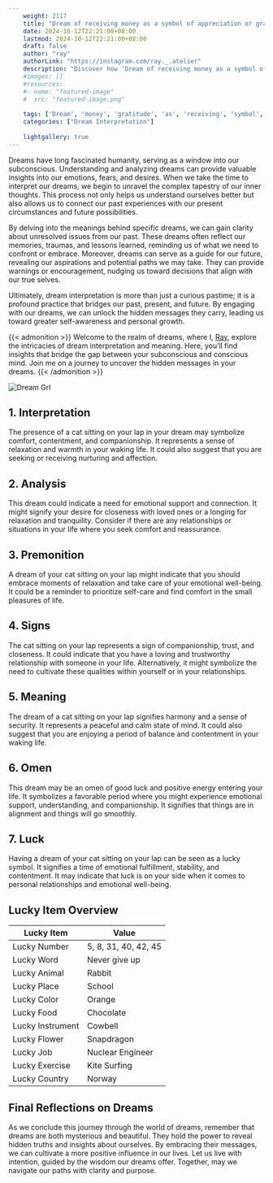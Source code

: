```yaml
---
    weight: 2117
    title: "Dream of receiving money as a symbol of appreciation or gratitude."  # Assuming 'title' column exists
    date: 2024-10-12T22:21:00+08:00
    lastmod: 2024-10-12T22:21:00+08:00
    draft: false
    author: "ray"
    authorLink: "https://instagram.com/ray._.atelier"
    description: "Discover how 'Dream of receiving money as a symbol of appreciation or gratitude.' can interpret your future and uncover its significant meanings in your life."
    #images: []
    #resources:
    #- name: "featured-image"
    #  src: "featured-image.png"
    
    tags: ['Dream', 'money', 'gratitude', 'as', 'receiving', 'symbol', 'appreciation']
    categories: ["Dream Interpretation"]
    
    lightgallery: true
---
```

    
Dreams have long fascinated humanity, serving as a window into our subconscious. Understanding and analyzing dreams can provide valuable insights into our emotions, fears, and desires. When we take the time to interpret our dreams, we begin to unravel the complex tapestry of our inner thoughts. This process not only helps us understand ourselves better but also allows us to connect our past experiences with our present circumstances and future possibilities.

By delving into the meanings behind specific dreams, we can gain clarity about unresolved issues from our past. These dreams often reflect our memories, traumas, and lessons learned, reminding us of what we need to confront or embrace. Moreover, dreams can serve as a guide for our future, revealing our aspirations and potential paths we may take. They can provide warnings or encouragement, nudging us toward decisions that align with our true selves.

Ultimately, dream interpretation is more than just a curious pastime; it is a profound practice that bridges our past, present, and future. By engaging with our dreams, we can unlock the hidden messages they carry, leading us toward greater self-awareness and personal growth.

{{< admonition >}}
Welcome to the realm of dreams, where I, [Ray](https://instagram.com/ray._.atelier), explore the intricacies of dream interpretation and meaning. Here, you’ll find insights that bridge the gap between your subconscious and conscious mind. Join me on a journey to uncover the hidden messages in your dreams.
{{< /admonition >}}

![Dream Grl](https://cdn.pixabay.com/photo/2017/11/02/03/35/gothic-2910057_1280.jpg "Dream Grl")

## 1. Interpretation
 The presence of a cat sitting on your lap in your dream may symbolize comfort, contentment, and companionship. It represents a sense of relaxation and warmth in your waking life. It could also suggest that you are seeking or receiving nurturing and affection.

## 2. Analysis
 This dream could indicate a need for emotional support and connection. It might signify your desire for closeness with loved ones or a longing for relaxation and tranquility. Consider if there are any relationships or situations in your life where you seek comfort and reassurance.

## 3. Premonition
 A dream of your cat sitting on your lap might indicate that you should embrace moments of relaxation and take care of your emotional well-being. It could be a reminder to prioritize self-care and find comfort in the small pleasures of life.

## 4. Signs
 The cat sitting on your lap represents a sign of companionship, trust, and closeness. It could indicate that you have a loving and trustworthy relationship with someone in your life. Alternatively, it might symbolize the need to cultivate these qualities within yourself or in your relationships.

## 5. Meaning
 The dream of a cat sitting on your lap signifies harmony and a sense of security. It represents a peaceful and calm state of mind. It could also suggest that you are enjoying a period of balance and contentment in your waking life.

## 6. Omen
 This dream may be an omen of good luck and positive energy entering your life. It symbolizes a favorable period where you might experience emotional support, understanding, and companionship. It signifies that things are in alignment and things will go smoothly.

## 7. Luck
 Having a dream of your cat sitting on your lap can be seen as a lucky symbol. It signifies a time of emotional fulfillment, stability, and contentment. It may indicate that luck is on your side when it comes to personal relationships and emotional well-being.

## Lucky Item Overview
| Lucky Item          | Value              |
|---------------|--------------------|
| Lucky Number        | 5, 8, 31, 40, 42, 45  |
| Lucky Word          | Never give up |
| Lucky Animal        | Rabbit |
| Lucky Place         | School     |
| Lucky Color         | Orange     |
| Lucky Food          | Chocolate      |
| Lucky Instrument    | Cowbell |
| Lucky Flower        | Snapdragon    |
| Lucky Job           | Nuclear Engineer       |
| Lucky Exercise      | Kite Surfing  |
| Lucky Country       | Norway    |


##  Final Reflections on Dreams

As we conclude this journey through the world of dreams, remember that dreams are both mysterious and beautiful. They hold the power to reveal hidden truths and insights about ourselves. By embracing their messages, we can cultivate a more positive influence in our lives. Let us live with intention, guided by the wisdom our dreams offer. Together, may we navigate our paths with clarity and purpose.
